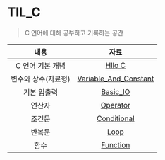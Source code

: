# TIL_C

> C 언어에 대해 공부하고 기록하는 공간



|        내용         |                        자료                        |
| :-----------------: | :------------------------------------------------: |
|  C 언어 기본 개념   |               [Hllo C](/Hello_C.md)                |
| 변수와 상수(자료형) | [Variable_And_Constant](/Variable_And_Constant.md) |
|     기본 입출력     |              [Basic_IO](/Basic_IO.md)              |
|       연산자        |              [Operator](/Operator.md)              |
|       조건문        |           [Conditional](Conditional.md)            |
|       반복문        |                  [Loop](/Loop.md)                  |
|        함수         |              [Function](/Function.md)              |



